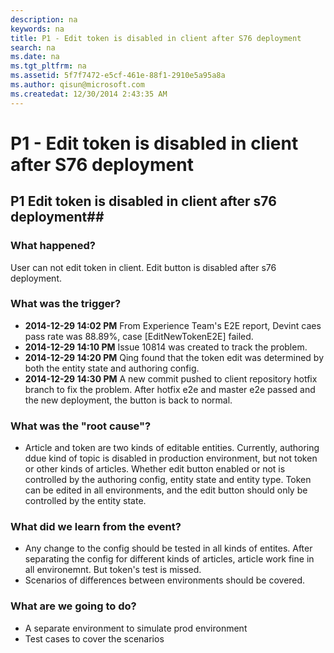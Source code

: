 ```yaml
---
description: na
keywords: na
title: P1 - Edit token is disabled in client after S76 deployment
search: na
ms.date: na
ms.tgt_pltfrm: na
ms.assetid: 5f7f7472-e5cf-461e-88f1-2910e5a95a8a
ms.author: qisun@microsoft.com
ms.createdat: 12/30/2014 2:43:35 AM
---
```

# P1 - Edit token is disabled in client after S76 deployment
## P1 Edit token is disabled in client after s76 deployment##
### What happened? ###

User can not edit token in client. Edit button is disabled after s76 deployment.

### What was the trigger? ###

- **2014-12-29 14:02 PM** From Experience Team's E2E report, Devint caes pass rate was 88.89%, case [EditNewTokenE2E] failed.
- **2014-12-29 14:10 PM** Issue 10814 was created to track the problem.
- **2014-12-29 14:20 PM** Qing found that the token edit was determined by both the entity state and authoring config.
- **2014-12-29 14:30 PM** A new commit pushed to client repository hotfix branch to fix the problem. After hotfix e2e and master e2e passed and the new deployment, the button is back to normal.

### What was the "root cause"? ###

- Article and token are two kinds of editable entities. Currently, authoring ddue kind of topic is disabled in production environment, but not token or other kinds of articles. Whether edit button enabled or not is controlled by the authoring config, entity state and entity type. Token can be edited in all environments, and the edit button should only be controlled by the entity state.

### What did we learn from the event? ###
- Any change to the config should be tested in all kinds of entites. After separating the config for different kinds of articles, article work fine in all environemnt. But token's test is missed.
- Scenarios of differences between environments should be covered.

### What are we going to do? ###
- A separate environment to simulate prod environment
- Test cases to cover the scenarios